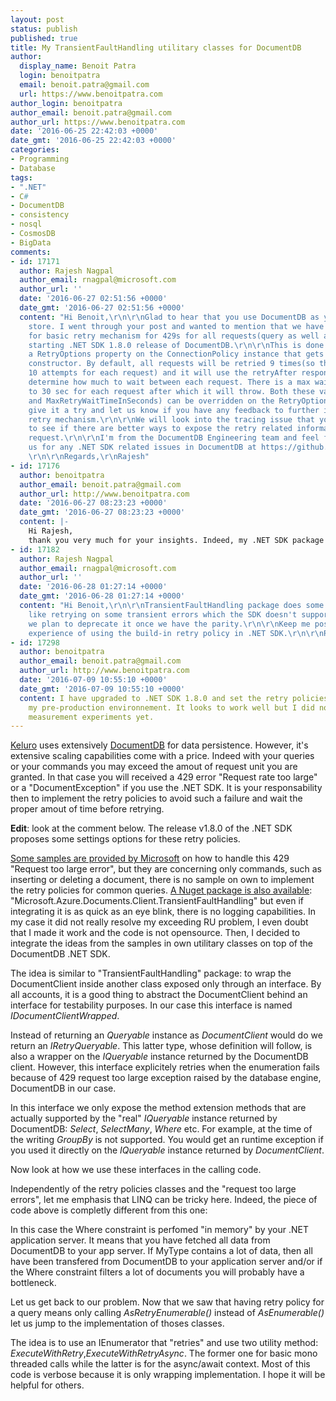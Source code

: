 ```yaml
---
layout: post
status: publish
published: true
title: My TransientFaultHandling utilitary classes for DocumentDB
author:
  display_name: Benoit Patra
  login: benoitpatra
  email: benoit.patra@gmail.com
  url: https://www.benoitpatra.com
author_login: benoitpatra
author_email: benoit.patra@gmail.com
author_url: https://www.benoitpatra.com
date: '2016-06-25 22:42:03 +0000'
date_gmt: '2016-06-25 22:42:03 +0000'
categories:
- Programming
- Database
tags:
- ".NET"
- C#
- DocumentDB
- consistency
- nosql
- CosmosDB
- BigData
comments:
- id: 17171
  author: Rajesh Nagpal
  author_email: rnagpal@microsoft.com
  author_url: ''
  date: '2016-06-27 02:51:56 +0000'
  date_gmt: '2016-06-27 02:51:56 +0000'
  content: "Hi Benoit,\r\n\r\nGlad to hear that you use DocumentDB as your NoSQL data
    store. I went through your post and wanted to mention that we have built-in support
    for basic retry mechanism for 429s for all requests(query as well as commands)
    starting .NET SDK 1.8.0 release of DocumentDB.\r\n\r\nThis is done by exposing
    a RetryOptions property on the ConnectionPolicy instance that gets passed to DocumentClient
    constructor. By default, all requests will be retried 9 times(so that you have
    10 attempts for each request) and it will use the retryAfter response header to
    determine how much to wait between each request. There is a max wait time set
    to 30 sec for each request after which it will throw. Both these values(MaxRetryAttemptsOnThrottledRequests
    and MaxRetryWaitTimeInSeconds) can be overridden on the RetryOptions instance.\r\n\r\nPlease
    give it a try and let us know if you have any feedback to further improve the
    retry mechanism.\r\n\r\nWe will look into the tracing issue that you mentioned
    to see if there are better ways to expose the retry related information for each
    request.\r\n\r\nI'm from the DocumentDB Engineering team and feel free to reach
    us for any .NET SDK related issues in DocumentDB at https://github.com/Azure/azure-documentdb-dotnet/issues
    \r\n\r\nRegards,\r\nRajesh"
- id: 17176
  author: benoitpatra
  author_email: benoit.patra@gmail.com
  author_url: http://www.benoitpatra.com
  date: '2016-06-27 08:23:23 +0000'
  date_gmt: '2016-06-27 08:23:23 +0000'
  content: |-
    Hi Rajesh,
    thank you very much for your insights. Indeed, my .NET SDK package as an update waiting: 1.8.0 version. I will definitely have a look at this ! Maybe you should mark the Nuget package "Microsoft.Azure.Documents.Client.TransientFaultHandling" as deprecated.
- id: 17182
  author: Rajesh Nagpal
  author_email: rnagpal@microsoft.com
  author_url: ''
  date: '2016-06-28 01:27:14 +0000'
  date_gmt: '2016-06-28 01:27:14 +0000'
  content: "Hi Benoit,\r\n\r\nTransientFaultHandling package does some more stuff
    like retrying on some transient errors which the SDK doesn't supports yet. Eventually,
    we plan to deprecate it once we have the parity.\r\n\r\nKeep me posted on your
    experience of using the build-in retry policy in .NET SDK.\r\n\r\nRegards,\r\nRajesh"
- id: 17298
  author: benoitpatra
  author_email: benoit.patra@gmail.com
  author_url: http://www.benoitpatra.com
  date: '2016-07-09 10:55:10 +0000'
  date_gmt: '2016-07-09 10:55:10 +0000'
  content: I have upgraded to .NET SDK 1.8.0 and set the retry policies options in
    my pre-production environnement. It looks to work well but I did not conduct any
    measurement experiments yet.
---
```

<a href="https://keluro.com/">Keluro</a> uses extensively <a href="https://azure.microsoft.com/en-us/services/documentdb/">DocumentDB</a> for data persistence. However, it's extensive scaling capabilities come with a price. Indeed with your queries or your commands you may exceed the amout of request unit you are granted. In that case you will received a 429 error "Request rate too large" or a "DocumentException" if you use the .NET SDK. It is your responsability then to implement the retry policies to avoid such a failure and wait the proper amout of time before retrying.

<strong>Edit</strong>: look at the comment below. The release v1.8.0 of the .NET SDK proposes some settings options for these retry policies.

<a href="https://blogs.msdn.microsoft.com/bigdatasupport/2015/09/02/dealing-with-requestratetoolarge-errors-in-azure-documentdb-and-testing-performance/">Some samples are provided by Microsoft</a> on how to handle this 429 "Request too large error", but they are concerning only commands, such as inserting or deleting a document, there is no sample on own to implement the retry policies for common queries. <a href="https://www.nuget.org/packages/Microsoft.Azure.DocumentDB.TransientFaultHandling/">A Nuget package is also available</a>: "Microsoft.Azure.Documents.Client.TransientFaultHandling" but even if integrating it is as quick as an eye blink, there is no logging capabilities. In my case it did not really resolve my exceeding RU problem, I even doubt that I made it work and the code is not opensource. Then, I decided to integrate the ideas from the samples in own utilitary classes on top of the DocumentDB .NET SDK.

The idea is similar to "TransientFaultHandling" package: to wrap the DocumentClient inside another class exposed only through an interface. By all accounts, it is a good thing to abstract the DocumentClient behind an interface for testability purposes. In our case this interface is named <em>IDocumentClientWrapped</em>.

<script src="https://gist.github.com/bpatra/52779d9c83f4ed2974c42165aaedc837.js"></script>

Instead of returning an <em>Queryable<T></em> instance as <em>DocumentClient</em> would do we return an <em>IRetryQueryable<T></em>. This latter type, whose definition will follow, is also a wrapper on the <em>IQueryable<T></em> instance returned by the DocumentDB client. However, this interface explicitely retries when the enumeration fails because of 429 request too large exception raised by the database engine, DocumentDB in our case.

<script src="https://gist.github.com/bpatra/51a215059688299229ae8c406a1f4d89.js"></script>

In this interface we only expose the method extension methods that are actually supported by the "real" <em>IQueryable<T></em> instance returned by DocumentDB: <em>Select</em>, <em>SelectMany</em>, <em>Where</em> etc. For example, at the time of the writing <em>GroupBy</em> is not supported. You would get an runtime exception if you used it directly on the <em>IQueryable<T></em> instance returned by <em>DocumentClient</em>.

Now look at how we use these interfaces in the calling code.

<script src="https://gist.github.com/bpatra/f85b60e6a320687f0e64e7a030381498.js"></script>

Independently of the retry policies classes and the "request too large errors", let me emphasis that LINQ can be tricky here. Indeed, the piece of code above is completly different from this one:

<script src="https://gist.github.com/bpatra/96419e843e3153674f88c2a0c1924a00.js"></script>

In this case the Where constraint is perfomed "in memory" by your .NET application server. It means that you have fetched all data from DocumentDB to your app server. If MyType contains a lot of data, then all have been transfered from DocumentDB to your application server and/or if the Where constraint filters a lot of documents you will probably have a bottleneck.

Let us get back to our problem. Now that we saw that having retry policy for a query means only calling <em>AsRetryEnumerable()</em> instead of <em>AsEnumerable()</em> let us jump to the implementation of thoses classes.

The idea is to use an IEnumerator that "retries" and use two utility method: <em>ExecuteWithRetry</em>,<em>ExecuteWithRetryAsync</em>. The former one for basic mono threaded calls while the latter is for the async/await context. Most of this code is verbose because it is only wrapping implementation. I hope it will be helpful for others.

<script src="https://gist.github.com/bpatra/d9939abc7e2bad936493955cb93066c3.js"></script>